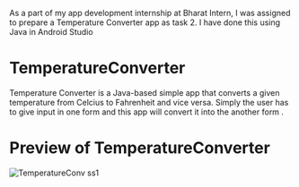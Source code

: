 As a part of my app development internship at Bharat Intern, I was assigned to prepare a Temperature Converter app as task 2. 
I have done this using Java in Android Studio 

# TemperatureConverter
Temperature Converter is a Java-based simple app that converts a given temperature from Celcius to Fahrenheit and vice versa.
Simply the user has to give input in one form and this app will convert it into the another form .

# Preview of TemperatureConverter

![TemperatureConv ss1](https://github.com/Cyberspy27/TemperatureConverter/assets/105168072/1d5a33d4-1ffd-4fd5-98f8-ea17e0bef461)
